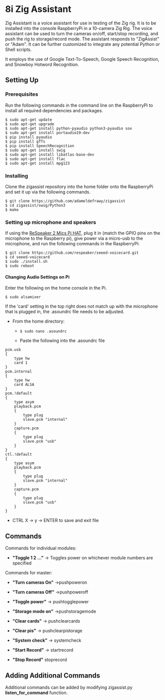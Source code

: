# 8i Zig Assistant 

Zig Assistant is a voice assistant for use in testing of the Zig rig. It is to be installed into the console RaspberryPi in a 10-camera Zig Rig. The voice assistant can be used to turn the cameras on/off, start/stop recording, and push the rig to storage/record mode. The assistant responds to "ZigAssist" or "Adam". It can be further customized to integrate any potential Python or Shell scripts.


It employs the use of Google Text-To-Speech, Google Speech Recognition, and Snowboy Hotword Recognition.



## Setting Up

### Prerequisites
Run the following commands in the command line on the RaspberryPi to install all required dependencies and packages.

```
$ sudo apt-get update
$ sudo apt-get upgrade
$ sudo apt-get install python-pyaudio python3-pyaudio sox
$ sudo apt-get install portaudio19-dev
$ pip install pyaudio
$ pip install gTTs
$ pip install SpeechRecognition
$ sudo apt-get install swig
$ sudo apt-get install libatlas-base-dev
$ sudo apt-get install flac
$ sudo apt-get install mpg123

```

### Installing
Clone the zigassist repository into the home folder onto the RaspberryPi and set it up via the following commands.

```
$ git clone https://github.com/adameldefrawy/zigassist
$ cd zigassist/swig/Python3
$ make

```
### Setting up microphone and speakers

If using the <a href="http://wiki.seeedstudio.com/ReSpeaker_2_Mics_Pi_HAT/
">ReSpeaker 2 Mics Pi HAT</a>, plug it in (match the GPIO pins on the microphone to the Raspberry pi), give power via a micro-usb to the microphone, and run the following commands in the RaspberryPi:

```
$ git clone https://github.com/respeaker/seeed-voicecard.git
$ cd seeed-voicecard
$ sudo ./install.sh
$ sudo reboot
```

#### Changing Audio Settings on Pi
Enter the following on the home console in the Pi.

```
$ sudo alsamixer

```
If the 'card' setting in the top right does not match up with the microphone that is plugged in, the .asoundrc file needs to be adjusted.

* From the home directory:

	* `$ sudo nano .asoundrc`


	* Paste the following into the .asoundrc file

```
pcm.usb
{
	type hw
	card 1
}
pcm.internal
{
	type hw
	card ALSA
}
pcm.!default
{
	type asym
	playback.pcm
	{
    	type plug
    	slave.pcm "internal"
	}
	capture.pcm
	{
    	type plug
    	slave.pcm "usb"
	}
}
ctl.!default
{
	type asym
	playback.pcm
	{
    	type plug
    	slave.pcm "internal"
	}
	capture.pcm
	{
    	type plug
    	slave.pcm "usb"
	}
}
```
* CTRL X -> y -> ENTER to save and exit file 



## Commands
Commands for individual modules:

* **"Toggle 1 2 ..."** -> Toggles power on whichever module numbers are specified

Commands for master:

* **"Turn cameras On"** ->pushpoweron

* **"Turn cameras Off"** ->pushpoweroff
* **"Toggle power"** -> pushtogglepower
* **"Storage mode on"** ->pushstoragemode
* **"Clear cards"** -> pushclearcards
* **"Clear pis"** -> pushclearpistorage
* **"System check"** -> systemcheck
* **"Start Record"** -> startrecord
* **"Stop Record"** stoprecord

## Adding Additional Commands

Additional commands can be added by modifying zigassist.py **listen_for_command** function.
